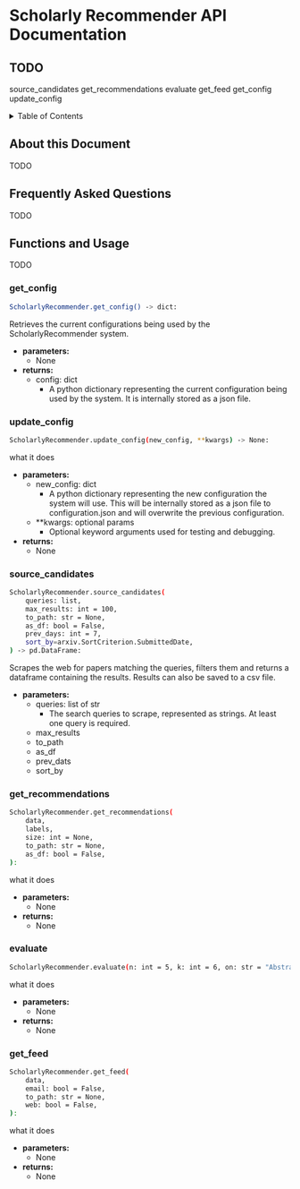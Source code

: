 # Scholarly Recommender API Documentation

## TODO

source_candidates
get_recommendations
evaluate
get_feed
get_config
update_config
<!-- TABLE OF CONTENTS -->
<details>
  <summary>Table of Contents</summary>
  <ol>
    <li>
      <a href="#about-this-document">About This Document</a>
      <ul>
        <li><a href="#frequently-asked-questions">Frequently Asked Questions</a></li>
      </ul>
    </li>
    <li>
      <a href="#functions-and-usage">Functions and Usage</a>
      <ul>
        <li><a href="#get_config">get_config</a></li>
        <li><a href="#update_config">update_config</a></li>
        <li><a href="#source_candidates">source_candidates</a></li>
        <li><a href="#get_recommendations">get_recommendations</a></li>
        <li><a href="#evaluate">evaluate</a></li>
        <li><a href="#get_feed">get_feed</a></li>
      </ul>
    </li>
  </ol>
</details>


## About this Document

TODO

## Frequently Asked Questions

TODO

<!-- FUNCTIONS AND USAGE -->
## Functions and Usage

TODO

### get_config

```sh
ScholarlyRecommender.get_config() -> dict:
```
 
Retrieves the current configurations being used by the ScholarlyRecommender system.

- **parameters:**
  - None
- **returns:**
  - config: dict
    - A python dictionary representing the current configuration being used by the system. It is internally stored as a json file.

### update_config

```sh
ScholarlyRecommender.update_config(new_config, **kwargs) -> None:
```
 
what it does

- **parameters:**
  - new_config: dict
    - A python dictionary representing the new configuration the system will use. This will be internally stored as a json file to configuration.json and will overwrite the previous configuration.
  - **kwargs: optional params
    - Optional keyword arguments used for testing and debugging. 
- **returns:**
  - None

### source_candidates

```sh
ScholarlyRecommender.source_candidates(
    queries: list,
    max_results: int = 100,
    to_path: str = None,
    as_df: bool = False,
    prev_days: int = 7,
    sort_by=arxiv.SortCriterion.SubmittedDate,
) -> pd.DataFrame:
```
 
Scrapes the web for papers matching the queries, filters them and returns a dataframe containing the results. Results can also be saved to a csv file.

- **parameters:**
  - queries: list of str
    - The search queries to scrape, represented as strings. At least one query is required.
  - max_results
  - to_path
  - as_df
  - prev_dats
  - sort_by

  
### get_recommendations

```sh
ScholarlyRecommender.get_recommendations(
    data,
    labels,
    size: int = None,
    to_path: str = None,
    as_df: bool = False,
):
```
 
what it does

- **parameters:**
  - None
- **returns:**
  - None

### evaluate

```sh
ScholarlyRecommender.evaluate(n: int = 5, k: int = 6, on: str = "Abstract") -> float:
```
 
what it does

- **parameters:**
  - None
- **returns:**
  - None

### get_feed

```sh
ScholarlyRecommender.get_feed(
    data,
    email: bool = False,
    to_path: str = None,
    web: bool = False,
):
```
 
what it does

- **parameters:**
  - None
- **returns:**
  - None

